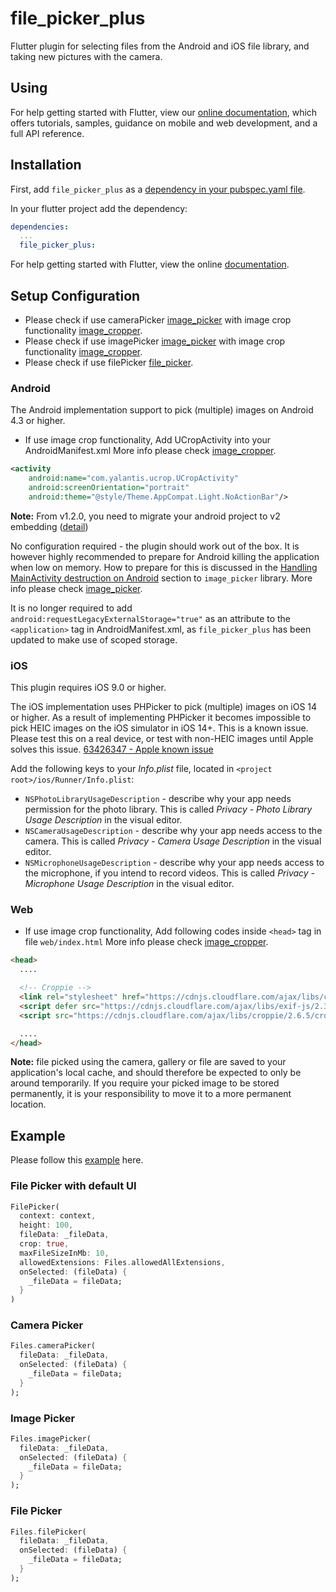 # file_picker_plus

Flutter plugin for selecting files from the Android and iOS file library, and taking new pictures with the camera.

## Using

For help getting started with Flutter, view our
[online documentation](https://pub.dev/documentation/file_picker_plus/latest), which offers tutorials,
samples, guidance on mobile and web development, and a full API reference.

## Installation

First, add `file_picker_plus` as a [dependency in your pubspec.yaml file](https://flutter.dev/docs/development/platform-integration/platform-channels).

In your flutter project add the dependency:

```yml
dependencies:
  ...
  file_picker_plus:
```

For help getting started with Flutter, view the online
[documentation](https://flutter.io/).

## Setup Configuration

- Please check if use cameraPicker [image_picker](https://pub.dev/packages/image_picker) with image crop functionality [image_cropper](https://pub.dev/packages/image_cropper).
- Please check if use imagePicker [image_picker](https://pub.dev/packages/image_picker) with image crop functionality [image_cropper](https://pub.dev/packages/image_cropper).
- Please check if use filePicker [file_picker](https://pub.dev/packages/file_picker).


### Android

The Android implementation support to pick (multiple) images on Android 4.3 or higher.

- If use image crop functionality, Add UCropActivity into your AndroidManifest.xml
More info please check [image_cropper](https://pub.dev/packages/image_cropper).
````xml
<activity
    android:name="com.yalantis.ucrop.UCropActivity"
    android:screenOrientation="portrait"
    android:theme="@style/Theme.AppCompat.Light.NoActionBar"/>
````
**Note:** From v1.2.0, you need to migrate your android project to v2 embedding ([detail](https://github.com/flutter/flutter/wiki/Upgrading-pre-1.12-Android-projects))

No configuration required - the plugin should work out of the box. It is
however highly recommended to prepare for Android killing the application when
low on memory. How to prepare for this is discussed in the [Handling
MainActivity destruction on Android](https://pub.dev/packages/image_picker)
section to `image_picker` library.
More info please check [image_picker](https://pub.dev/packages/image_picker).

It is no longer required to add `android:requestLegacyExternalStorage="true"` as an attribute to the `<application>` tag in AndroidManifest.xml, as `file_picker_plus` has been updated to make use of scoped storage.


### iOS

This plugin requires iOS 9.0 or higher.

The iOS implementation uses PHPicker to pick (multiple) images on iOS 14 or higher.
As a result of implementing PHPicker it becomes impossible to pick HEIC images on the iOS simulator in iOS 14+. This is a known issue. Please test this on a real device, or test with non-HEIC images until Apple solves this issue. [63426347 - Apple known issue](https://www.google.com/search?q=63426347+apple&sxsrf=ALeKk01YnTMid5S0PYvhL8GbgXJ40ZS[…]t=gws-wiz&ved=0ahUKEwjKh8XH_5HwAhWL_rsIHUmHDN8Q4dUDCA8&uact=5)

Add the following keys to your _Info.plist_ file, located in `<project root>/ios/Runner/Info.plist`:

* `NSPhotoLibraryUsageDescription` - describe why your app needs permission for the photo library. This is called _Privacy - Photo Library Usage Description_ in the visual editor.
* `NSCameraUsageDescription` - describe why your app needs access to the camera. This is called _Privacy - Camera Usage Description_ in the visual editor.
* `NSMicrophoneUsageDescription` - describe why your app needs access to the microphone, if you intend to record videos. This is called _Privacy - Microphone Usage Description_ in the visual editor.


### Web
- If use image crop functionality, Add following codes inside `<head>` tag in file `web/index.html`
More info please check [image_cropper](https://pub.dev/packages/image_cropper).

```html
<head>
  ....

  <!-- Croppie -->
  <link rel="stylesheet" href="https://cdnjs.cloudflare.com/ajax/libs/croppie/2.6.5/croppie.css" />
  <script defer src="https://cdnjs.cloudflare.com/ajax/libs/exif-js/2.3.0/exif.js"></script>
  <script src="https://cdnjs.cloudflare.com/ajax/libs/croppie/2.6.5/croppie.min.js"></script>

  ....
</head>
```


**Note:** file picked using the camera, gallery or file are saved to your application's local cache, and should therefore be expected to only be around temporarily.
If you require your picked image to be stored permanently, it is your responsibility to move it to a more permanent location.


## Example

Please follow this [example](https://github.com/techdirrdev/file_picker_plus/tree/master/example) here.


### File Picker with default UI

```dart
FilePicker(
  context: context,
  height: 100,
  fileData: _fileData,
  crop: true,
  maxFileSizeInMb: 10,
  allowedExtensions: Files.allowedAllExtensions,
  onSelected: (fileData) {
    _fileData = fileData;
  }
)
```

### Camera Picker

```dart
Files.cameraPicker(
  fileData: _fileData,
  onSelected: (fileData) {
    _fileData = fileData;
  }
);
```

### Image Picker

```dart
Files.imagePicker(
  fileData: _fileData,
  onSelected: (fileData) {
    _fileData = fileData;
  }
);
```

### File Picker

```dart
Files.filePicker(
  fileData: _fileData,
  onSelected: (fileData) {
    _fileData = fileData;
  }
);
```